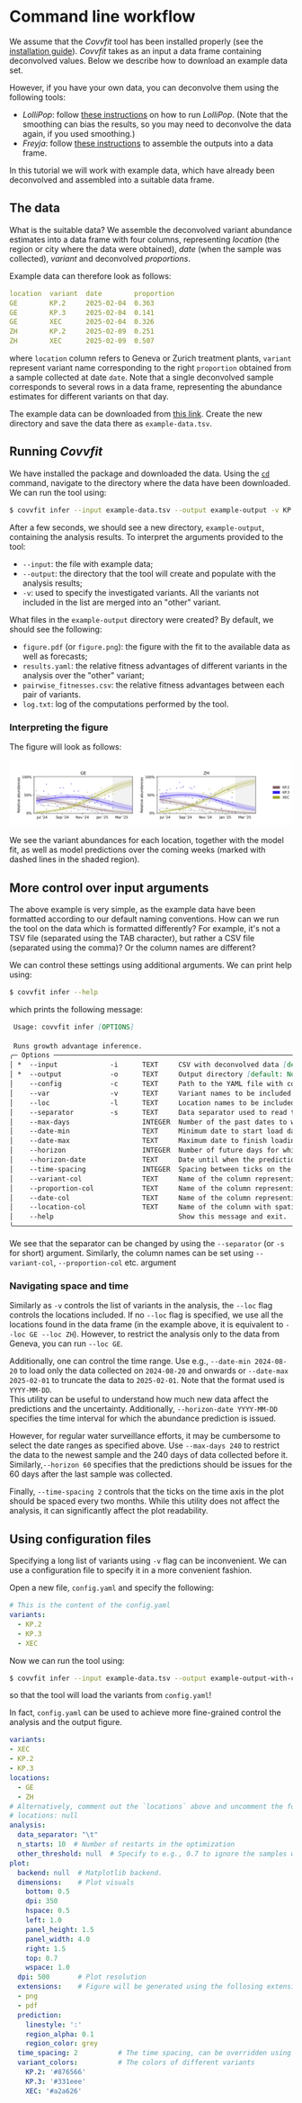# Command line workflow

We assume that the *Covvfit* tool has been installed properly (see the [installation guide](./installation.md)).
*Covvfit* takes as an input a data frame containing deconvolved values.
Below we describe how to download an example data set.

However, if you have your own data, you can deconvolve them using the following tools:

  - *LolliPop*: follow [these instructions](running_deconv/lollipop.md) on how to run *LolliPop*. (Note that the smoothing can bias the results, so you may need to deconvolve the data again, if you used smoothing.)
  - *Freyja*: follow [these instructions](running_deconv/freyja.md) to assemble the outputs into a data frame.

In this tutorial we will work with example data, which have already been deconvolved and assembled into a suitable data frame.

## The data

What is the suitable data? We assemble the deconvolved variant abundance estimates into a data frame with four columns,
representing *location* (the region or city where the data were obtained), *date* (when the sample was collected), *variant* and deconvolved *proportions*.

Example data can therefore look as follows:
```yaml
location  variant  date        proportion
GE        KP.2	   2025-02-04  0.363
GE	      KP.3	   2025-02-04  0.141
GE	      XEC      2025-02-04  0.326
ZH	      KP.2     2025-02-09  0.251
ZH	      XEC      2025-02-09  0.507
```

where `location` column refers to Geneva or Zurich treatment plants, `variant` represent variant name corresponding to the right `proportion` obtained from a sample collected at date `date`. 
Note that a single deconvolved sample corresponds to several rows in a data frame, representing the abundance estimates for different variants on that day.

    
The example data can be downloaded from [this link](https://drive.google.com/drive/folders/1cvgPpGRgC69nutpkeGReo5NnULe0Ovil?usp=sharing).
Create the new directory and save the data there as `example-data.tsv`.


## Running *Covvfit*

We have installed the package and downloaded the data.
Using the [`cd`](https://en.wikipedia.org/wiki/Cd_(command)) command, navigate to the directory where the data have been downloaded.
We can run the tool using:

```bash
$ covvfit infer --input example-data.tsv --output example-output -v KP.2 -v KP.3 -v XEC
```

After a few seconds, we should see a new directory, `example-output`, containing the analysis results.
To interpret the arguments provided to the tool:

  - `--input`: the file with example data;
  - `--output`: the directory that the tool will create and populate with the analysis results;
  - `-v`: used to specify the investigated variants. All the variants not included in the list are merged into an "other" variant.  

What files in the `example-output` directory were created? By default, we should see the following:

  - `figure.pdf` (or `figure.png`): the figure with the fit to the available data as well as forecasts;
  - `results.yaml`: the relative fitness advantages of different variants in the analysis over the "other" variant;
  - `pairwise_fitnesses.csv`: the relative fitness advantages between each pair of variants.
  - `log.txt`: log of the computations performed by the tool.

### Interpreting the figure

The figure will look as follows:

![Generated figure](./static/infer-output-figure.jpg)

We see the variant abundances for each location, together with the model fit, as well as model predictions over the coming weeks (marked with dashed lines in the shaded region).

## More control over input arguments

The above example is very simple, as the example data have been formatted according to our default naming conventions. How can we run the tool on the data which is formatted differently? For example, it's not a TSV file (separated using the TAB character), but rather a CSV file (separated using the comma)? Or the column names are different?

We can control these settings using additional arguments. We can print help using:

```bash
$ covvfit infer --help
```

which prints the following message:

```md                                                                                                                                                                                                                                             
 Usage: covvfit infer [OPTIONS]                                                                                                                                                                                                               
                                                                                                                                                                                                                                              
 Runs growth advantage inference.                                                                                                                                                                                                                                                                                                                                                                                                                        
╭─ Options ──────────────────────────────────────────────────────────────────────────────────────────────────────────────────────────────────────────────────────────────────────────────────────────────────────────────────────────────────╮
│ *  --input             -i      TEXT     CSV with deconvolved data [default: None] [required]                                                                                                                                               │
│ *  --output            -o      TEXT     Output directory [default: None] [required]                                                                                                                                                        │
│    --config            -c      TEXT     Path to the YAML file with configuration. [default: None]                                                                                                                                          │
│    --var               -v      TEXT     Variant names to be included in the analysis. Note: overrides the settings in the config file (--config). [default: None]                                                                          │
│    --loc               -l      TEXT     Location names to be included in the analysis. Note: overrides the settings in the config file (--config). [default: None]                                                                         │
│    --separator         -s      TEXT     Data separator used to read the input file. By default read from the config file (if not specified, the TAB character). [default: None]                                                            │
│    --max-days                  INTEGER  Number of the past dates to which the analysis will be restricted [default: 240]                                                                                                                   │
│    --date-min                  TEXT     Minimum date to start load data in format YYYY-MM-DD. By default calculated using `--max_days` and `--date-max`. [default: None]                                                                   │
│    --date-max                  TEXT     Maximum date to finish loading data, provided in format YYYY-MM-DD. By default calculated as the last date in the CSV file. [default: None]                                                        │
│    --horizon                   INTEGER  Number of future days for which abundance prediction should be generated [default: 60]                                                                                                             │
│    --horizon-date              TEXT     Date until when the predictions should occur, provided in format YYYY-MM-DD. By default calculated using `--horizon` and `--date-max`. [default: None]                                             │
│    --time-spacing              INTEGER  Spacing between ticks on the time axis in months [default: None]                                                                                                                                   │
│    --variant-col               TEXT     Name of the column representing observed variant [default: variant]                                                                                                                                │
│    --proportion-col            TEXT     Name of the column representing observed proportion [default: proportion]                                                                                                                          │
│    --date-col                  TEXT     Name of the column representing measurement date [default: date]                                                                                                                                   │
│    --location-col              TEXT     Name of the column with spatial location [default: location]                                                                                                                                       │
│    --help                               Show this message and exit.                                                                                          
╰────────────────────────────────────────────────────────────────────────────────────────────────────────────────────────────────────────────────────────────────────────────────────────────────────────────────────────────────────────────╯
```

We see that the separator can be changed by using the `--separator` (or `-s` for short) argument. Similarly, the column names can be set using `--variant-col`, `--proportion-col` etc. argument

### Navigating space and time

Similarly as `-v` controls the list of variants in the analysis, the `--loc` flag controls the locations included. If no `--loc` flag is specified, we use all the locations found in the data frame (in the example above, it is equivalent to `--loc GE --loc ZH`).
However, to restrict the analysis only to the data from Geneva, you can run `--loc GE`.

Additionally, one can control the time range. Use e.g., `--date-min 2024-08-20` to load only the data collected on `2024-08-20` and onwards or `--date-max 2025-02-01` to truncate the data to `2025-02-01`. Note that the format used is `YYYY-MM-DD`.  
This utility can be useful to understand how much new data affect the predictions and the uncertainty.
Additionally, `--horizon-date YYYY-MM-DD` specifies the time interval for which the abundance prediction is issued.

However, for regular water surveillance efforts, it may be cumbersome to select the date ranges as specified above. Use `--max-days 240` to restrict the data to the newest sample and the 240 days of data collected before it. Similarly,`--horizon 60` specifies that the predictions should be issues for the 60 days after the last sample was collected.

Finally, `--time-spacing 2` controls that the ticks on the time axis in the plot should be spaced every two months. While this utility does not affect the analysis, it can significantly affect the plot readability.

## Using configuration files

Specifying a long list of variants using `-v` flag can be inconvenient. We can use a configuration file to specify it in a more convenient fashion.

Open a new file, `config.yaml` and specify the following:

```yaml
# This is the content of the config.yaml
variants:
  - KP.2
  - KP.3
  - XEC
```

Now we can run the tool using:

```bash
$ covvfit infer --input example-data.tsv --output example-output-with-config --config config.yaml
```

so that the tool will load the variants from `config.yaml`!

In fact, `config.yaml` can be used to achieve more fine-grained control the analysis and the output figure.


```yaml
variants:
- XEC
- KP.2
- KP.3
locations:
  - GE
  - ZH 
# Alternatively, comment out the `locations` above and uncomment the following line, to include all locations by default:
# locations: null
analysis:
  data_separator: "\t"
  n_starts: 10  # Number of restarts in the optimization
  other_threshold: null  # Specify to e.g., 0.7 to ignore the samples where "other" variant achieves at least 0.7 abundance
plot:
  backend: null  # Matplotlib backend.
  dimensions:    # Plot visuals
    bottom: 0.5
    dpi: 350
    hspace: 0.5
    left: 1.0
    panel_height: 1.5
    panel_width: 4.0
    right: 1.5
    top: 0.7
    wspace: 1.0
  dpi: 500       # Plot resolution
  extensions:    # Figure will be generated using the follosing extensions 
  - png
  - pdf
  prediction:
    linestyle: ':'
    region_alpha: 0.1
    region_color: grey
  time_spacing: 2          # The time spacing, can be overridden using the command line `--time-spacing` argument
  variant_colors:          # The colors of different variants
    KP.2: '#876566'
    KP.3: '#331eee'
    XEC: '#a2a626'
```
